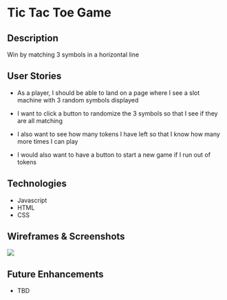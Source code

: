# Tic Tac Toe Game

## Description
Win by matching 3 symbols in a horizontal line

## User Stories
- As a player, I should be able to land on a page where I see a slot machine with 3 random symbols displayed

- I want to click a button to randomize the 3 symbols so that I see if they are all matching

- I also want to see how many tokens I have left so that I know how many more times I can play

- I would also want to have a button to start a new game if I run out of tokens

## Technologies
- Javascript
- HTML
- CSS

## Wireframes & Screenshots
![](slot-machine-ref.jpg)
## Future Enhancements
- TBD